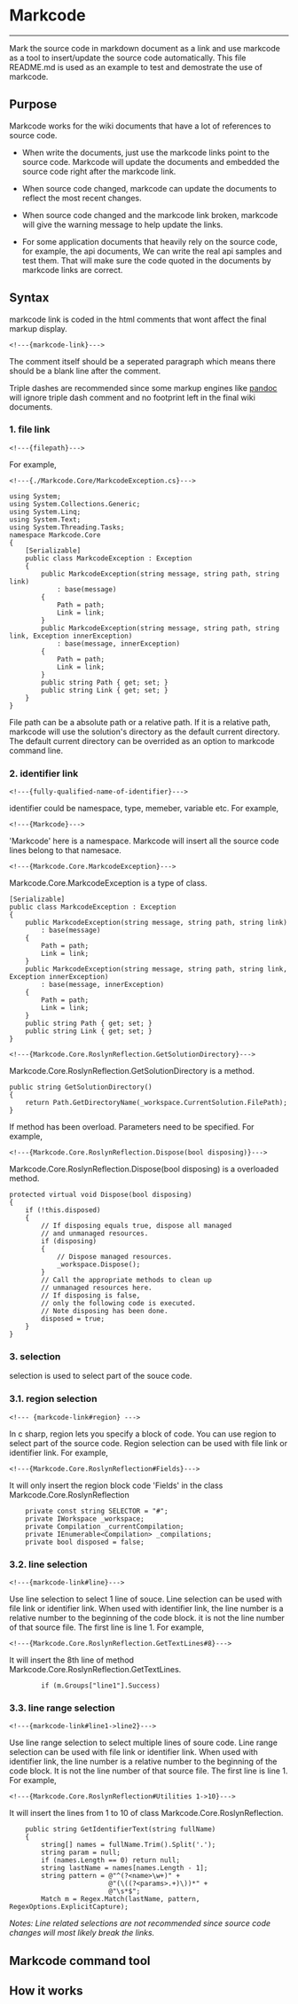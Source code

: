 # Markcode

------------------------

Mark the source code in markdown document as a link and use markcode as a tool to insert/update the source code automatically. This file README.md is used as an example to test and demostrate the use of markcode.

## Purpose

Markcode works for the wiki documents that have a lot of references to source code.

* When write the documents, just use the markcode links point to the source code. Markcode will update the documents and embedded the source code right after the markcode link.

* When source code changed, markcode can update the documents to reflect the most recent changes.

* When source code changed and the markcode link broken, markcode will give the warning message to help update the links.

* For some application documents that heavily rely on the source code, for example, the api documents, We can write the real api samples and test them. That will make sure the code quoted in the documents by markcode links are correct. 

## Syntax

markcode link is coded in the html comments that wont affect the final markup display.

    <!---{markcode-link}--->

The comment itself should be a seperated paragraph which means there should be a blank line after the comment.

Triple dashes are recommended since some markup engines like [pandoc][pandoc] will ignore triple  dash comment and no footprint left in the final wiki documents.

### 1. file link

    <!---{filepath}--->

For example,

    <!---{./Markcode.Core/MarkcodeException.cs}--->

<!---{./Markcode.Core/MarkcodeException.cs}--->

    using System;
    using System.Collections.Generic;
    using System.Linq;
    using System.Text;
    using System.Threading.Tasks;
    namespace Markcode.Core
    {
        [Serializable]
        public class MarkcodeException : Exception
        {
            public MarkcodeException(string message, string path, string link)
                : base(message)
            {
                Path = path;
                Link = link;
            }
            public MarkcodeException(string message, string path, string link, Exception innerException)
                : base(message, innerException)
            {
                Path = path;
                Link = link;
            }
            public string Path { get; set; }
            public string Link { get; set; }
        }
    }

<!---{?endmarkcode}--->

File path can be a absolute path or a relative path. If it is a relative path, markcode will use the solution's directory as the default current directory. The default current directory can be overrided as an option to markcode command line.

### 2. identifier link

    <!---{fully-qualified-name-of-identifier}--->

identifier could be namespace, type, memeber, variable etc. For example,

	<!---{Markcode}--->

'Markcode' here is a namespace. Markcode will insert all the source code lines belong to that namesace.

    <!---{Markcode.Core.MarkcodeException}--->

Markcode.Core.MarkcodeException is a type of class.

<!---{Markcode.Core.MarkcodeException}--->

    [Serializable]
    public class MarkcodeException : Exception
    {
        public MarkcodeException(string message, string path, string link)
            : base(message)
        {
            Path = path;
            Link = link;
        }
        public MarkcodeException(string message, string path, string link, Exception innerException)
            : base(message, innerException)
        {
            Path = path;
            Link = link;
        }
        public string Path { get; set; }
        public string Link { get; set; }
    }

<!---{?endmarkcode}--->

    <!---{Markcode.Core.RoslynReflection.GetSolutionDirectory}--->

Markcode.Core.RoslynReflection.GetSolutionDirectory is a method.

<!---{Markcode.Core.RoslynReflection.GetSolutionDirectory}--->

    public string GetSolutionDirectory()
    {
        return Path.GetDirectoryName(_workspace.CurrentSolution.FilePath);
    }

<!---{?endmarkcode}--->

If method has been overload.  Parameters need to be specified. For example,

    <!---{Markcode.Core.RoslynReflection.Dispose(bool disposing)}--->

Markcode.Core.RoslynReflection.Dispose(bool disposing) is a overloaded method.

<!---{Markcode.Core.RoslynReflection.Dispose(bool disposing)}--->

    protected virtual void Dispose(bool disposing)
    {
        if (!this.disposed)
        {
            // If disposing equals true, dispose all managed 
            // and unmanaged resources. 
            if (disposing)
            {
                // Dispose managed resources.
                _workspace.Dispose();
            }
            // Call the appropriate methods to clean up 
            // unmanaged resources here. 
            // If disposing is false, 
            // only the following code is executed.               
            // Note disposing has been done.
            disposed = true;
        }
    }

<!---{?endmarkcode}--->

### 3. selection

selection is used to select part of the souce code.

### 3.1. region selection

    <!--- {markcode-link#region} --->

In c sharp, region lets you specify a block of code. You can use region to select part of the source code. Region selection can be used with file link or identifier link.  For example,

    <!---{Markcode.Core.RoslynReflection#Fields}--->

It will only insert the region block code 'Fields' in the class Markcode.Core.RoslynReflection

<!---{Markcode.Core.RoslynReflection#Fields}--->

        private const string SELECTOR = "#";
        private IWorkspace _workspace;
        private Compilation _currentCompilation;
        private IEnumerable<Compilation> _compilations;
        private bool disposed = false;
        

<!---{?endmarkcode}--->

### 3.2. line selection

    <!---{markcode-link#line}--->

Use line selection to select 1 line of souce. Line selection can be used with file link or identifier link. When used with identifier link, the line number is a relative number to the beginning of the code block. it is not the line number of that source file. The first line is line 1. For example,

    <!---{Markcode.Core.RoslynReflection.GetTextLines#8}--->

It will insert the 8th line of method Markcode.Core.RoslynReflection.GetTextLines.

<!---{Markcode.Core.RoslynReflection.GetTextLines#8}--->

            if (m.Groups["line1"].Success)

<!---{?endmarkcode}--->

### 3.3. line range selection

    <!---{markcode-link#line1->line2}--->

Use line range selection to select multiple lines of soure code. Line range selection can be used with file link or identifier link. When used with identifier link, the line number is a relative number to the beginning of the code block. It is not the line number of that source file. The first line is line 1. For example,

    <!---{Markcode.Core.RoslynReflection#Utilities 1->10}--->

It will insert the lines from 1 to 10 of class Markcode.Core.RoslynReflection.

<!---{Markcode.Core.RoslynReflection#Utilities 1->10}--->

        public string GetIdentifierText(string fullName)
        {
            string[] names = fullName.Trim().Split('.');
            string param = null;
            if (names.Length == 0) return null;
            string lastName = names[names.Length - 1];
            string pattern = @"^(?<name>\w+)" +
                             @"(\((?<params>.+)\))*" +
                             @"\s*$";
            Match m = Regex.Match(lastName, pattern, RegexOptions.ExplicitCapture);

<!---{?endmarkcode}--->

*Notes: Line related selections are not recommended since source code changes will most likely break the links.*

## Markcode command tool



## How it works


[pandoc]: http://johnmacfarlane.net/pandoc/ "a universal document converter"
